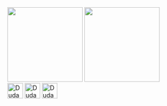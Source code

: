 <div>
  <a>
    <img height="170em" src="https://github-readme-stats.vercel.app/api?username=Duda-Rabelo&show_icons=true&theme=material-palenight&text_color=ffffff&count_private=true" />
  </a>
  <a>
    <img height="170em" src="https://github-readme-stats.vercel.app/api/top-langs/?username=Duda-Rabelo&layout=compact&theme=material-palenight&text_color=ffffff" />
  </a>
</div>

<div style="display: inline-block">
  <img aling="center" alt="Duda-HTML" height="35em" src="https://cdn.jsdelivr.net/gh/devicons/devicon@latest/icons/html5/html5-original.svg" />  
  <img aling="center" alt="Duda-CSS" height="35em" src="https://cdn.jsdelivr.net/gh/devicons/devicon@latest/icons/css3/css3-original.svg" />
  <img aling="center" alt="Duda-JS" height="35em" src="https://cdn.jsdelivr.net/gh/devicons/devicon@latest/icons/javascript/javascript-original.svg" />
  
<!-- <img aling="center" alt="Duda-React" height="35em" src="https://cdn.jsdelivr.net/gh/devicons/devicon@latest/icons/react/react-original.svg" /> -->
<!-- icon = typescript  <img height="45em" src="https://cdn.jsdelivr.net/gh/devicons/devicon@latest/icons/typescript/typescript-original.svg" /> -->   
<!-- icon = python  <img height="45em" src="https://cdn.jsdelivr.net/gh/devicons/devicon@latest/icons/python/python-original.svg" /> -->   
<!-- icon = node.js  <img height="45em" src="https://cdn.jsdelivr.net/gh/devicons/devicon@latest/icons/nodejs/nodejs-original.svg" />   -->
</div>
